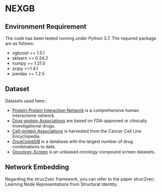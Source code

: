 # NEXGB

## Environment Requirement
The code has been tested running under Python 3.7. The required package are as follows:
* xgboost == 1.5.1
* sklearn == 0.24.2
* numpy == 1.21.0
* scipy ==1.4.1
* pandas == 1.2.5

## Dataset
Datasets used here::
* [Protein-Protein Interaction Network](https://www.nature.com/articles/s41467-019-09186-x#Sec23) is a comprehensive human interactome network.
* [Drug-protein Associations](https://www.nature.com/articles/s41467-019-09186-x#Sec23) are based on FDA-approved or clinically investigational drugs.
* [Cell-protein Associations](https://maayanlab.cloud/Harmonizome/dataset/CCLE+Cell+Line+Gene+Expression+Profiles) is harvested from the Cancer Cell Line Encyclopedia.
* [DrugCombDB](http://drugcombdb.denglab.org/main) is a database with the largest number of drug combinations to date.
* [Oncology-Screen](http://www.bioinf.jku.at/software/DeepSynergy/) is an unbiased oncology compound screen datasets.

## Network Embedding
Regarding the struc2vec framework, you can refer to the paper struc2vec: Learning Node Representations from Structural Identity.


